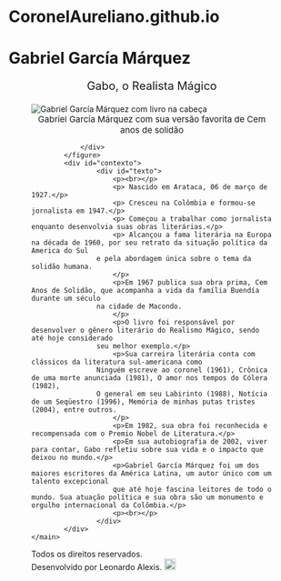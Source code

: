# CoronelAureliano.github.io
<!DOCTYPE html>
<html>
<head>
    <meta charset = "UTF = 8" />
    <title>Tributo</title>
    <link rel="stylesheet" href="tributo.css" />
    <meta id="viewport" name="viewport" content="width=device-width user-scalable=no">
    <link href="https://fonts.googleapis.com/css2?family=Aboreto&display=swap" rel="stylesheet">
</head>


<body>
    <main id="main">
        <h1 id="title">Gabriel García Márquez</h1>
        <p style="text-align: center; font-size: 20px;"> Gabo, o Realista Mágico</p>
            <figure id="figure">
                <div id="img-id">
                    <img id="img-src" src="https://conteudo.imguol.com.br/c/entretenimento/41/2017/12/12/o-escritor-gabriel-garcia-marquez-1513104397549_v2_450x337.jpg"
                    alt="Gabriel García Márquez com livro na cabeça">
                    <figcaption style="text-align:center; font-size: 15px">
                        Gabriel García Márquez com sua versão favorita de Cem anos de solidão
                    </figcaption>

                    
                </div>
            </figure>
            <div id="contexto">
                    <div id="texto">
                        <p><br></p>
                        <p> Nascido em Arataca, 06 de março de 1927.</p>
                        <p> Cresceu na Colômbia e formou-se jornalista em 1947.</p>
                        <p> Começou a trabalhar como jornalista enquanto desenvolvia suas obras literárias.</p>
                        <p> Alcançou a fama literária na Europa na década de 1960, por seu retrato da situação política da America do Sul
                    e pela abordagem única sobre o tema da solidão humana.
                        </p>
                        <p>Em 1967 publica sua obra prima, Cem Anos de Solidão, que acompanha a vida da família Buendía durante um século
                    na cidade de Macondo.
                        </p>
                        <p>O livro foi responsável por desenvolver o gênero literário do Realismo Mágico, sendo até hoje considerado 
                    seu melhor exemplo.</p>
                        <p>Sua carreira literária conta com clássicos da literatura sul-americana como 
                    Ninguém escreve ao coronel (1961), Crônica de uma morte anunciada (1981), O amor nos tempos do Cólera (1982),
                    O general em seu Labirinto (1988), Notícia de um Seqüestro (1996), Memória de minhas putas tristes (2004), entre outros.
                        </p>
                        <p>Em 1982, sua obra foi reconhecida e recompensada com o Premio Nobel de Literatura.</p>
                        <p>Em sua autobiografia de 2002, viver para contar, Gabo refletiu sobre sua vida e o impacto que deixou no mundo.</p>
                        <p>Gabriel García Márquez foi um dos maiores escritores da América Latina, um autor único com um talento excepcional 
                        que até hoje fascina leitores de todo o mundo. Sua atuação política e sua obra são um monumento e orgulho internacional da Colômbia.</p>
                        <p><br></p>
                    </div>
            </div>
    </main>
</body>

<footer>
    Todos os direitos reservados.
    <br>
    Desenvolvido por Leonardo Alexis. <a href = "https://www.linkedin.com/in/leonardo-alexis-b5b093186/"target ="_blank"
    title="clique aqui agora!"><img src="https://cdn-icons-png.flaticon.com/512/174/174857.png" height ="20px", width="20px">  </a>

</footer>
